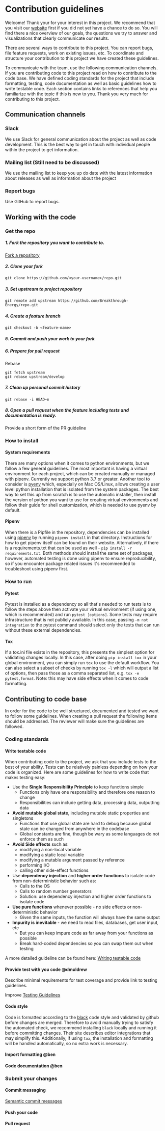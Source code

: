 # Contribution guidelines
Welcome! Thank your for your interest in this project. We recommend that you visit our
[website](link_to_website) first if you did not yet have a chance to do so. You will
find there a nice overview of our goals, the questions we try to answer and
visualizations that clearly communicate our results.

There are several ways to contribute to this project. You can report bugs, file feature
requests, work on existing issues, etc. To coordinate and structure your contribution
to this project we have created these guidelines.

To communicate with the team, use the following communication channels. If you are contributing code to this project read on how to contribute to the code base. We have defined coding standards for the project that include formatting, testing, code documentation as well as basic guidelines how to write testable code.
Each section contains links to references that help you familiarize with the topic if this is new to you.
Thank you very much for contributing to this project.



## Communication channels
### Slack
We use Slack for general communication about the project as well as code development. This is the best way to get in touch with individual people within the project to get information.

### Mailing list (Still need to be discussed)
We use the mailing list to keep you up do date with the latest information about releases as well as information about the project

### Report bugs
Use GitHub to report bugs.


## Working with the code
### Get the repo
##### 1. Fork the repository you want to contribute to.
[Fork a repository](https://docs.github.com/en/github/getting-started-with-github/fork-a-repo)
##### 2. Clone your fork
```
git clone https://github.com/<your-username>/repo.git
```
##### 3. Set upstream to project repository
```
git remote add upstream https://github.com/Breakthrough-Energy/repo.git
```
##### 4. Create a feature branch
```
git checkout -b <feature-name>
```
##### 5. Commit and push your work to your fork
##### 6. Prepare for pull request
Rebase
```
git fetch upstream
git rebase upstream/develop
```
##### 7. Clean up personal commit history
```
git rebase -i HEAD~n
```
##### 8. Open a pull request when the feature including tests and documentation is ready.
Provide a short form of the PR guideline

### How to install
#### System requirements
There are many options when it comes to python environments, but we follow a few general guidelines.
The most important is having a virtual environment for each project, which can be created manually or
managed with pipenv. Currently we support python 3.7 or greater. Another tool to consider is [pyenv](https://github.com/pyenv/pyenv)
which, especially on Mac OS/Linux, allows creating a user level python installation that is isolated from
the system packages. The best way to set this up from scratch is to use the automatic installer, then
install the version of python you want to use for creating virtual environments and follow their guide
for shell customization, which is needed to use pyenv by default.

#### Pipenv
When there is a Pipfile in the repository, dependencies can be installed
using [pipenv](https://github.com/pypa/pipenv) by running `pipenv install` in that directory. 
Instructions for how to get pipenv itself can be found on their website. Alternatively, if 
there is a requirements.txt that can be used as well - `pip install -r requirements.txt`. Both
methods should install the same set of packages, however, automated testing is done using pipenv
to ensure reproducibility, so if you encounter package related issues it's recommended to troubleshoot
using pipenv first.

### How to run
#### Pytest
Pytest is installed as a dependency so all that's needed to run tests is to follow the steps above
then activate your virtual environment (if using one, which is recommended) and run `pytest [options]`.
Some tests may require infrastructure that is not publicly available. In this case, passing `-m not integration` 
to the pytest command should select only the tests that can run without these external dependencies.

#### Tox
If a tox.ini file exists in the repository, this presents the simplest option for validating changes locally.
In this case, after doing `pip install tox` in your global environment, you can simply run `tox` to use the default
workflow. You can also select a subset of checks by running `tox -l` which will output a list of options, then
pass those as a comma separated list, e.g. `tox -e pytest,format`. Note: this may have side effects when it comes
to code formatting.


## Contributing to code base
In order for the code to be well structured, documented and tested we want to follow some guidelines.
When creating a pull request the following items should be addressed.
The reviewer will make sure the guidelines are followed.

### Coding standards

#### Write testable code

When contributing code to the project, we ask that you include tests to the best of your ability. Tests can be relatively painless depending on how your code is organized. Here are some guidelines for how to write code that makes testing easy:

* Use the **Single Responsibility Principle** to keep functions simple
    * Functions only have one responsibility and therefore one reason to change
    * Responsibilities can include getting data, processing data, outputting data
* **Avoid mutable global state**, including mutable static properties and singletons
    * Functions that use global state are hard to debug because global state can be changed from anywhere in the codebase
    * Global constants are fine, though be wary as some languages do not enforce them as such
* **Avoid Side effects** such as:
    * modifying a non-local variable
    * modifying a static local variable
    * modifying a mutable argument passed by reference
    * performing I/O
    * calling other side-effect functions
* Use **dependency injection** and **higher order functions** to isolate code from non-deterministic behavior such as:
    * Calls to the OS
    * Calls to random number generators
    * Solution: use dependency injection and higher order functions to isolate code
* **Use pure functions** whenever possible - no side effects or non-deterministic behavior
    * Given the same inputs, the function will always have the same output
* **Impurity is inevitable** - we need to read files, databases, get user input, etc
    * But you can keep impure code as far away from your functions as possible
    * Break hard-coded dependencies so you can swap them out when testing

A more detailed guideline can be found here: [Writing testable code](writing_testable_code.md)

#### Provide test with you code @dmuldrew
Describe minimal requirements for test coverage and provide link to testing guidelines.

Improve [Testing Guidelines](testing_guidelines.md)

#### Code style
Code is formatted according to the [black](https://github.com/psf/black) code style and validated by github before changes are
merged. Therefore to avoid manually trying to satisfy the automated check, we recommend installing `black` locally and running
it before committing changes. Their site describes editor integrations that may simplify this. Additionally, if using `tox`,
the installation and formatting will be handled automatically, so no extra work is necessary.

#### Import formatting @ben

#### Code documentation @ben



### Submit your changes

#### Commit messaging
[Semantic commit messages](software_development_guidelines.html#semantic-commit-messages)

#### Push your code

#### Pull request
